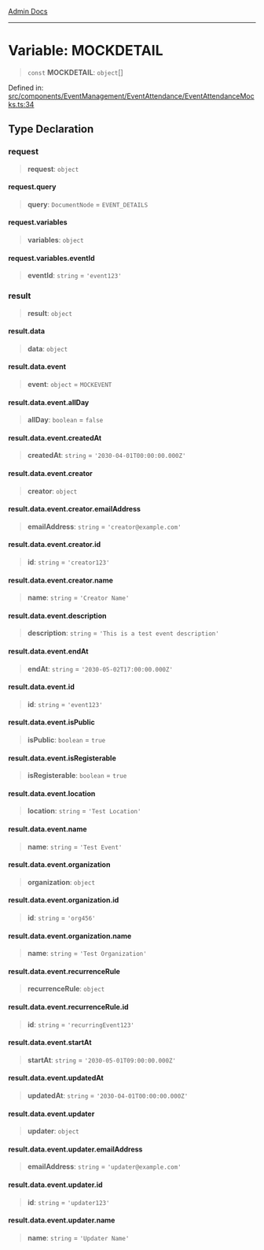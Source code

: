 [Admin Docs](/)

***

# Variable: MOCKDETAIL

> `const` **MOCKDETAIL**: `object`[]

Defined in: [src/components/EventManagement/EventAttendance/EventAttendanceMocks.ts:34](https://github.com/PalisadoesFoundation/talawa-admin/blob/main/src/components/EventManagement/EventAttendance/EventAttendanceMocks.ts#L34)

## Type Declaration

### request

> **request**: `object`

#### request.query

> **query**: `DocumentNode` = `EVENT_DETAILS`

#### request.variables

> **variables**: `object`

#### request.variables.eventId

> **eventId**: `string` = `'event123'`

### result

> **result**: `object`

#### result.data

> **data**: `object`

#### result.data.event

> **event**: `object` = `MOCKEVENT`

#### result.data.event.allDay

> **allDay**: `boolean` = `false`

#### result.data.event.createdAt

> **createdAt**: `string` = `'2030-04-01T00:00:00.000Z'`

#### result.data.event.creator

> **creator**: `object`

#### result.data.event.creator.emailAddress

> **emailAddress**: `string` = `'creator@example.com'`

#### result.data.event.creator.id

> **id**: `string` = `'creator123'`

#### result.data.event.creator.name

> **name**: `string` = `'Creator Name'`

#### result.data.event.description

> **description**: `string` = `'This is a test event description'`

#### result.data.event.endAt

> **endAt**: `string` = `'2030-05-02T17:00:00.000Z'`

#### result.data.event.id

> **id**: `string` = `'event123'`

#### result.data.event.isPublic

> **isPublic**: `boolean` = `true`

#### result.data.event.isRegisterable

> **isRegisterable**: `boolean` = `true`

#### result.data.event.location

> **location**: `string` = `'Test Location'`

#### result.data.event.name

> **name**: `string` = `'Test Event'`

#### result.data.event.organization

> **organization**: `object`

#### result.data.event.organization.id

> **id**: `string` = `'org456'`

#### result.data.event.organization.name

> **name**: `string` = `'Test Organization'`

#### result.data.event.recurrenceRule

> **recurrenceRule**: `object`

#### result.data.event.recurrenceRule.id

> **id**: `string` = `'recurringEvent123'`

#### result.data.event.startAt

> **startAt**: `string` = `'2030-05-01T09:00:00.000Z'`

#### result.data.event.updatedAt

> **updatedAt**: `string` = `'2030-04-01T00:00:00.000Z'`

#### result.data.event.updater

> **updater**: `object`

#### result.data.event.updater.emailAddress

> **emailAddress**: `string` = `'updater@example.com'`

#### result.data.event.updater.id

> **id**: `string` = `'updater123'`

#### result.data.event.updater.name

> **name**: `string` = `'Updater Name'`
